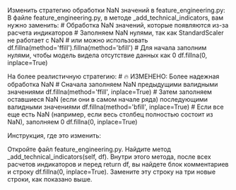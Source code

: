 Изменить стратегию обработки NaN значений в feature_engineering.py:
В файле feature_engineering.py, в методе _add_technical_indicators, вам нужно заменить:
        # Обработка NaN значений, которые появляются из-за расчета индикаторов
        # Заполняем NaN нулями, так как StandardScaler не работает с NaN
        # или можно использовать df.fillna(method='ffill').fillna(method='bfill')
        # Для начала заполним нулями, чтобы модель видела отсутствие данных как 0
        df.fillna(0, inplace=True) 

На более реалистичную стратегию:
        # 🔥 ИЗМЕНЕНО: Более надежная обработка NaN
        # Сначала заполняем NaN предыдущими валидными значениями
        df.fillna(method='ffill', inplace=True)
        # Затем заполняем оставшиеся NaN (если они в самом начале ряда) последующими валидными значениями
        df.fillna(method='bfill', inplace=True)
        # Если все еще есть NaN (например, если весь столбец полностью состоит из NaN), заполняем 0
        df.fillna(0, inplace=True) 

Инструкция, где это изменить:

Откройте файл feature_engineering.py.
Найдите метод _add_technical_indicators(self, df).
Внутри этого метода, после всех расчетов индикаторов и перед return df, вы найдете блок комментариев и строку df.fillna(0, inplace=True).
Замените эту строку на три новые строки, как показано выше.
